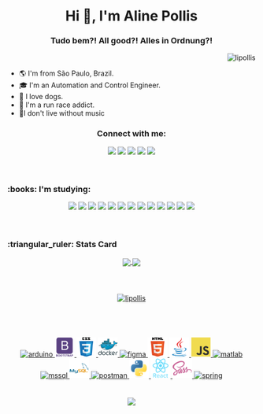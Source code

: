 <h1 align="center">Hi 👋, I'm Aline Pollis</h1>

<h3 align="center">Tudo bem?! All good?! Alles in Ordnung?!</h3>

<p align="right"> <img src="https://komarev.com/ghpvc/?username=lipollis&label=Profile%20views&color=0e75b6&style=flat" alt="lipollis" /> </p>

- :earth_americas: I'm from São Paulo, Brazil.
- :mortar_board: I'm an Automation and Control Engineer.
- :dog: I love dogs.
- :runner: I'm a run race addict.
- :musical_score:I don't live without music

<h3 align="center">Connect with me:</h3>
<div align="center">
  <a href="https://t.me/AlinePollis"> <img src="https://img.shields.io/badge/Telegram-2CA5E0?style=for-the-badge&logo=telegram&logoColor=white"></img></a> 
  <a href="https://www.linkedin.com/in/alinepollisbeck/"> <img src="https://img.shields.io/badge/LinkedIn-0077B5?style=for-the-badge&logo=linkedin&logoColor=white"></img></a>
  <a href="https://github.com/lipollis"> <img src="https://img.shields.io/badge/GitHub-100000?style=for-the-badge&logo=github&logoColor=white"></img></a> 
  <a href="https://www.instagram.com/alinepollis/"> <img src="https://img.shields.io/badge/Instagram-E4405F?style=for-the-badge&logo=instagram&logoColor=white"></img></a> 
  <a href="https://www.facebook.com/aline.pollis/"> <img src="https://img.shields.io/badge/Facebook-1877F2?style=for-the-badge&logo=facebook&logoColor=white"></img></a> 
</div>
<br>
<br>
<h3 align="left">:books: I'm studying:</h3>
<div align="center">
  <img src="https://img.shields.io/badge/MySQL-005C84?style=for-the-badge&logo=mysql&logoColor=white"></img>
  <img src="https://img.shields.io/badge/Java-ED8B00?style=for-the-badge&logo=java&logoColor=white"></img>
  <img src="https://img.shields.io/badge/HTML5-E34F26?style=for-the-badge&logo=html5&logoColor=white"></img>
  <img src="https://img.shields.io/badge/CSS3-1572B6?style=for-the-badge&logo=css3&logoColor=white"></img>
  <img src="https://img.shields.io/badge/JavaScript-323330?style=for-the-badge&logo=javascript&logoColor=F7DF1E"></img>
  <img src="https://img.shields.io/badge/Python-FFD43B?style=for-the-badge&logo=python&logoColor=darkgreen"></img>
  <img src="https://img.shields.io/badge/LaTeX-47A141?style=for-the-badge&logo=LaTeX&logoColor=white"></img>
  <img src="https://img.shields.io/badge/React-20232A?style=for-the-badge&logo=react&logoColor=61DAFB"></img>
  <img src="https://img.shields.io/badge/Sass-CC6699?style=for-the-badge&logo=sass&logoColor=white"></img>
  <img src="https://img.shields.io/badge/Bootstrap-563D7C?style=for-the-badge&logo=bootstrap&logoColor=white"></img>
  <img src="https://img.shields.io/badge/Spring_Boot-F2F4F9?style=for-the-badge&logo=spring-boot"></img>
  <img src="https://img.shields.io/badge/Docker-2CA5E0?style=for-the-badge&logo=docker&logoColor=white"></img>
  <img src="https://img.shields.io/badge/Arduino-00979D?style=for-the-badge&logo=Arduino&logoColor=white"></img>
</div> 
<br>
<br>

<h3 align="left">:triangular_ruler: Stats Card</h3>
<div align="center">
  <a href="https://github.com/lipollis/github-readme-stats"> <img align="center" src="https://github-readme-stats.vercel.app/api/top-langs/?username=lipollis&layout=compact&show_icons=true&theme=dracula&hide_border=true"/> </a>
  <a href="(https://github.com/lipollis/github-readme-stats)"> <img align="center" src="https://github-readme-stats.vercel.app/api?username=lipollis&layout=compact&count_private=true&show_icons=true&theme=dracula&hide_border=true"/> </a>
</div> 
<br>
<br>

<h3 align="left"></h3>
<p align="center"> <a href="https://github.com/ryo-ma/github-profile-trophy"><img src="https://github-profile-trophy.vercel.app/?username=lipollis" alt="lipollis" /></a> </p>
<br>
<br>

<h3 align="left"></h3>
<div align="center"> 
  <a href="https://www.arduino.cc/" target="_blank" rel="noreferrer"> <img src="https://cdn.worldvectorlogo.com/logos/arduino-1.svg" alt="arduino" width="40" height="40"/> </a> 
  <a href="https://getbootstrap.com" target="_blank" rel="noreferrer"> <img src="https://raw.githubusercontent.com/devicons/devicon/master/icons/bootstrap/bootstrap-plain-wordmark.svg" alt="bootstrap" width="40" height="40"/> </a> 
  <a href="https://www.w3schools.com/css/" target="_blank" rel="noreferrer"> <img src="https://raw.githubusercontent.com/devicons/devicon/master/icons/css3/css3-original-wordmark.svg" alt="css3" width="40" height="40"/> </a> 
  <a href="https://www.docker.com/" target="_blank" rel="noreferrer"> <img src="https://raw.githubusercontent.com/devicons/devicon/master/icons/docker/docker-original-wordmark.svg" alt="docker" width="40" height="40"/> </a> 
  <a href="https://www.figma.com/" target="_blank" rel="noreferrer"> <img src="https://www.vectorlogo.zone/logos/figma/figma-icon.svg" alt="figma" width="40" height="40"/> </a> 
  <a href="https://www.w3.org/html/" target="_blank" rel="noreferrer"> <img src="https://raw.githubusercontent.com/devicons/devicon/master/icons/html5/html5-original-wordmark.svg" alt="html5" width="40" height="40"/> </a> 
  <a href="https://www.java.com" target="_blank" rel="noreferrer"> <img src="https://raw.githubusercontent.com/devicons/devicon/master/icons/java/java-original.svg" alt="java" width="40" height="40"/> </a> 
  <a href="https://developer.mozilla.org/en-US/docs/Web/JavaScript" target="_blank" rel="noreferrer"> <img src="https://raw.githubusercontent.com/devicons/devicon/master/icons/javascript/javascript-original.svg" alt="javascript" width="40" height="40"/> </a> 
  <a href="https://www.mathworks.com/" target="_blank" rel="noreferrer"> <img src="https://upload.wikimedia.org/wikipedia/commons/2/21/Matlab_Logo.png" alt="matlab" width="40" height="40"/> </a> 
  <a href="https://www.microsoft.com/en-us/sql-server" target="_blank" rel="noreferrer"> <img src="https://www.svgrepo.com/show/303229/microsoft-sql-server-logo.svg" alt="mssql" width="40" height="40"/> </a> 
  <a href="https://www.mysql.com/" target="_blank" rel="noreferrer"> <img src="https://raw.githubusercontent.com/devicons/devicon/master/icons/mysql/mysql-original-wordmark.svg" alt="mysql" width="40" height="40"/> </a> 
  <a href="https://postman.com" target="_blank" rel="noreferrer"> <img src="https://www.vectorlogo.zone/logos/getpostman/getpostman-icon.svg" alt="postman" width="40" height="40"/> </a> 
  <a href="https://www.python.org" target="_blank" rel="noreferrer"> <img src="https://raw.githubusercontent.com/devicons/devicon/master/icons/python/python-original.svg" alt="python" width="40" height="40"/> </a> 
  <a href="https://reactjs.org/" target="_blank" rel="noreferrer"> <img src="https://raw.githubusercontent.com/devicons/devicon/master/icons/react/react-original-wordmark.svg" alt="react" width="40" height="40"/> </a> 
  <a href="https://sass-lang.com" target="_blank" rel="noreferrer"> <img src="https://raw.githubusercontent.com/devicons/devicon/master/icons/sass/sass-original.svg" alt="sass" width="40" height="40"/> </a> 
  <a href="https://spring.io/" target="_blank" rel="noreferrer"> <img src="https://www.vectorlogo.zone/logos/springio/springio-icon.svg" alt="spring" width="40" height="40"/> </a> 
</div>
<br>
<br>

<div align="center">
 <a href="https://git.io/streak-stats"> <img align="center" src="http://github-readme-streak-stats.herokuapp.com?user=lipollis&theme=gruvbox_duo&hide_border=true&date_format=j%20M%5B%20Y%5D"/> </a>
  </div>
